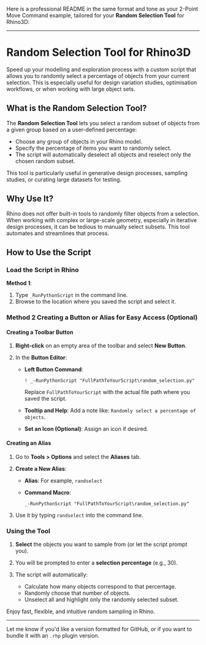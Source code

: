 Here is a professional README in the same format and tone as your 2-Point Move Command example, tailored for your **Random Selection Tool** for Rhino3D:

---

# Random Selection Tool for Rhino3D

Speed up your modelling and exploration process with a custom script that allows you to randomly select a percentage of objects from your current selection. This is especially useful for design variation studies, optimisation workflows, or when working with large object sets.

## What is the Random Selection Tool?

The **Random Selection Tool** lets you select a random subset of objects from a given group based on a user-defined percentage:

* Choose any group of objects in your Rhino model.
* Specify the percentage of items you want to randomly select.
* The script will automatically deselect all objects and reselect only the chosen random subset.

This tool is particularly useful in generative design processes, sampling studies, or curating large datasets for testing.

## Why Use It?

Rhino does not offer built-in tools to randomly filter objects from a selection. When working with complex or large-scale geometry, especially in iterative design processes, it can be tedious to manually select subsets. This tool automates and streamlines that process.

## How to Use the Script

### Load the Script in Rhino

**Method 1**:

1. Type `_RunPythonScript` in the command line.
2. Browse to the location where you saved the script and select it.

### Method 2 Creating a Button or Alias for Easy Access (Optional)

#### Creating a Toolbar Button

1. **Right-click** on an empty area of the toolbar and select **New Button**.
2. In the **Button Editor**:

   * **Left Button Command**:

     ```plaintext
     ! _-RunPythonScript "FullPathToYourScript\random_selection.py"
     ```

     Replace `FullPathToYourScript` with the actual file path where you saved the script.
   * **Tooltip and Help**: Add a note like: `Randomly select a percentage of objects`.
   * **Set an Icon (Optional)**: Assign an icon if desired.

#### Creating an Alias

1. Go to **Tools > Options** and select the **Aliases** tab.

2. **Create a New Alias**:

   * **Alias**: For example, `randselect`
   * **Command Macro**:

     ```plaintext
     _-RunPythonScript "FullPathToYourScript\random_selection.py"
     ```

3. Use it by typing `randselect` into the command line.

### Using the Tool

1. **Select** the objects you want to sample from (or let the script prompt you).
2. You will be prompted to enter a **selection percentage** (e.g., 30).
3. The script will automatically:

   * Calculate how many objects correspond to that percentage.
   * Randomly choose that number of objects.
   * Unselect all and highlight only the randomly selected subset.

Enjoy fast, flexible, and intuitive random sampling in Rhino.

---

Let me know if you'd like a version formatted for GitHub, or if you want to bundle it with an `.rhp` plugin version.
